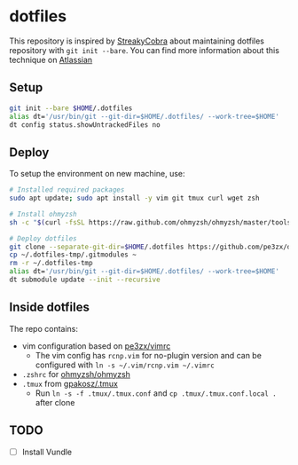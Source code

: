 # dotfiles

This repository is inspired by [StreakyCobra](https://news.ycombinator.com/item?id=11071754) about maintaining dotfiles repository with `git init --bare`. You can find more information about this technique on [Atlassian](https://www.atlassian.com/git/tutorials/dotfiles)

## Setup

```sh
git init --bare $HOME/.dotfiles
alias dt='/usr/bin/git --git-dir=$HOME/.dotfiles/ --work-tree=$HOME'
dt config status.showUntrackedFiles no
```

## Deploy

To setup the environment on new machine, use:

```sh
# Installed required packages
sudo apt update; sudo apt install -y vim git tmux curl wget zsh

# Install ohmyzsh
sh -c "$(curl -fsSL https://raw.github.com/ohmyzsh/ohmyzsh/master/tools/install.sh)"

# Deploy dotfiles
git clone --separate-git-dir=$HOME/.dotfiles https://github.com/pe3zx/dotfiles.git $HOME/.dotfiles-tmp
cp ~/.dotfiles-tmp/.gitmodules ~
rm -r ~/.dotfiles-tmp
alias dt='/usr/bin/git --git-dir=$HOME/.dotfiles/ --work-tree=$HOME'
dt submodule update --init --recursive
```

## Inside dotfiles

The repo contains:

- vim configuration based on [pe3zx/vimrc](https://github.com/pe3zx/vimrc)
    - The vim config has `rcnp.vim` for no-plugin version and can be configured with `ln -s ~/.vim/rcnp.vim ~/.vimrc`
- `.zshrc` for [ohmyzsh/ohmyzsh](https://github.com/ohmyzsh/ohmyzsh)
- `.tmux` from [gpakosz/.tmux](https://github.com/gpakosz/.tmux)
    - Run `ln -s -f .tmux/.tmux.conf` and `cp .tmux/.tmux.conf.local .` after clone
    
## TODO

- [ ] Install Vundle
